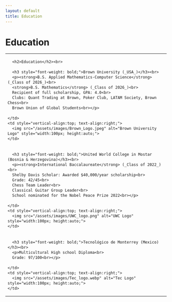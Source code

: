 ```yaml
---
layout: default
title: Education
---
```


# Education

<table style="width:100%;">
  <tr>
    <td style="vertical-align:top;">

      <h2>Education</h2><br> 

      <h3 style="font-weight: bold;">Brown University (_USA_)</h3><br> 
      <p><strong>B.S. Applied Mathematics-Computer Science</strong> (_Class of 2026_)<br>
      <strong>B.S. Mathematics</strong> (_Class of 2026_)<br>
      Recipient of full scholarship, GPA: 4.0<br>
      Clubs: Quant Trading at Brown, Poker Club, LATAM Society, Brown Chess<br>
      Brown Union of Global Students<br></p>

    </td>
    <td style="vertical-align:top; text-align:right;">
      <img src="/assets/images/Brown_Logo.jpeg" alt="Brown University Logo" style="width:100px; height:auto;">
    </td>
  </tr>
  <tr>
    <td style="vertical-align:top;">
      
      <h3 style="font-weight: bold;">United World College in Mostar (Bosnia & Herzegovina)</h3><br> 
      <p><strong>International Baccalaureate</strong> (_Class of 2022_)<br>
      Shelby Davis Scholar: Awarded $40,000/year scholarship<br>
      Grade: 42/45<br>
      Chess Team Leader<br>
      Classical Guitar Group Leader<br>
      School nominated for the Nobel Peace Prize 2022<br></p>

    </td>
    <td style="vertical-align:top; text-align:right;">
      <img src="/assets/images/UWC_logo.png" alt="UWC Logo" style="width:100px; height:auto;">
    </td>
  </tr>
  <tr>
    <td style="vertical-align:top;">
      
      <h3 style="font-weight: bold;">Tecnológico de Monterrey (Mexico)</h3><br> 
      <p>Multicultural High school Diploma<br>
      Grade: 97/100<br></p>

    </td>
    <td style="vertical-align:top; text-align:right;">
      <img src="/assets/images/Tec_logo.webp" alt="Tec Logo" style="width:100px; height:auto;">
    </td>
  </tr>
</table>
